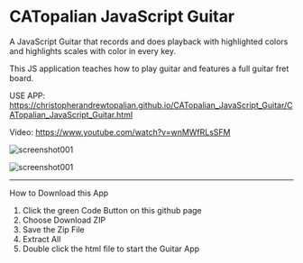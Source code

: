 # CATopalian JavaScript Guitar
A JavaScript Guitar that records and does playback with highlighted colors and highlights scales with color in every key.

This JS application teaches how to play guitar and features a full guitar fret board.

USE APP: https://christopherandrewtopalian.github.io/CATopalian_JavaScript_Guitar/CATopalian_JavaScript_Guitar.html

Video: https://www.youtube.com/watch?v=wnMWfRLsSFM

![screenshot001](https://github.com/ChristopherAndrewTopalian/Topalian_JavaScript_Guitar/blob/main/src/media/textures/screenshots/001.PNG)

![screenshot001](https://github.com/ChristopherAndrewTopalian/Topalian_JavaScript_Guitar/blob/main/src/media/textures/screenshots/002.PNG)

---

How to Download this App
1. Click the green Code Button on this github page
2. Choose Download ZIP
3. Save the Zip File
4. Extract All
5. Double click the html file to start the Guitar App

